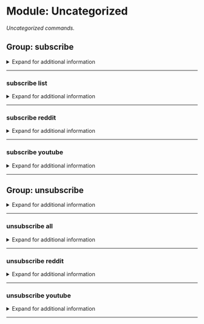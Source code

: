 # Module: Uncategorized
*Uncategorized commands.*


## Group: subscribe
<details><summary markdown='span'>Expand for additional information</summary><p>

*Commands for adding feed subscriptions. The bot will send a message when the latest topic is changed. Group call subscribes the bot to the given RSS feed URL in given channel or lists active subscriptions for given channel. If channel is not provided, uses current channel.*

**Guild only.**

**Requires permissions:**
`Manage guild`

**Aliases:**
`sub, subscriptions, subscription`

**Overload 2:**
- \[`channel`\]: *Channel for updates*
- \[`URL`\]: *RSS feed URL*
- (optional) \[`string...`\]: *Friendly name* (def: `None`)

**Overload 1:**
- \[`URL`\]: *RSS feed URL*
- (optional) \[`channel`\]: *Channel for updates* (def: `None`)
- (optional) \[`string...`\]: *Friendly name* (def: `None`)

**Overload 0:**
- (optional) \[`channel`\]: *Channel for updates* (def: `None`)

**Examples:**

```xml
!subscribe http://some.rss.feed.url/.rss
!subscribe http://some.rss.feed.url/.rss #my-text-channel SubscriptionName
!subscribe #my-text-channel
```
</p></details>

---

### subscribe list
<details><summary markdown='span'>Expand for additional information</summary><p>

*Lists active subscriptions for current channel.*

**Guild only.**

**Requires permissions:**
`Manage guild`

**Aliases:**
`ls, listsubs, listfeeds`

**Overload 0:**
- (optional) \[`channel`\]: *Channel for updates* (def: `None`)

**Examples:**

```xml
!subscribe list
!subscribe list #my-text-channel
```
</p></details>

---

### subscribe reddit
<details><summary markdown='span'>Expand for additional information</summary><p>

*Subscribes to a given subreddit.*

**Guild only.**

**Requires permissions:**
`Manage guild`

**Aliases:**
`r`

**Overload 1:**
- \[`channel`\]: *Channel for updates*
- \[`string`\]: *Subreddit*

**Overload 0:**
- \[`string`\]: *Subreddit*
- (optional) \[`channel`\]: *Channel for updates* (def: `None`)

**Examples:**

```xml
!subscribe reddit awww
!subscribe reddit awww #my-text-channel
```
</p></details>

---

### subscribe youtube
<details><summary markdown='span'>Expand for additional information</summary><p>

*Subscribes to a given YouTube channel.*

**Guild only.**

**Requires permissions:**
`Manage guild`

**Aliases:**
`y, yt, ytube`

**Overload 2:**
- \[`channel`\]: *Channel for updates*
- \[`URL`\]: *Channel where to send updates*
- (optional) \[`string...`\]: *Friendly name* (def: `None`)

**Overload 1:**
- \[`URL`\]: *Channel where to send updates*
- \[`channel`\]: *Channel for updates*
- (optional) \[`string...`\]: *Friendly name* (def: `None`)

**Overload 0:**
- \[`URL`\]: *Channel where to send updates*
- (optional) \[`string...`\]: *Friendly name* (def: `None`)

**Examples:**

```xml
!subscribe youtube https://www.youtube.com/channel/UCA5u8UquvO44Jcd3wZApyDg
!subscribe youtube https://www.youtube.com/channel/UCA5u8UquvO44Jcd3wZApyDg SubscriptionName
!subscribe youtube UCA5u8UquvO44Jcd3wZApyDg #my-text-channel
```
</p></details>

---

## Group: unsubscribe
<details><summary markdown='span'>Expand for additional information</summary><p>

*Commands for removing feed subscriptions. Group call unsubscribes the bot from given feed by ID or friendly name.*

**Guild only.**

**Requires permissions:**
`Manage guild`

**Aliases:**
`unsub`

**Overload 1:**
- \[`int...`\]: *ID(s)*

**Overload 0:**
- \[`string...`\]: *Friendly name*

**Examples:**

```xml
!unsubscribe 12345
!unsubscribe SubscriptionName
```
</p></details>

---

### unsubscribe all
<details><summary markdown='span'>Expand for additional information</summary><p>

*Removes all subscriptions in given channel.*

**Guild only.**

**Requires permissions:**
`Manage guild`

**Aliases:**
`a`

**Overload 0:**
- (optional) \[`channel`\]: *Channel for updates* (def: `None`)

**Examples:**

```xml
!unsubscribe all
!unsubscribe all #my-text-channel
```
</p></details>

---

### unsubscribe reddit
<details><summary markdown='span'>Expand for additional information</summary><p>

*Unsubscribes from a reddit sub.*

**Guild only.**

**Requires permissions:**
`Manage guild`

**Aliases:**
`r`

**Overload 0:**
- \[`string`\]: *Subreddit*

**Examples:**

```xml
!unsubscribe reddit awww
```
</p></details>

---

### unsubscribe youtube
<details><summary markdown='span'>Expand for additional information</summary><p>

*Unsubscribes from a YouTube channel.*

**Guild only.**

**Requires permissions:**
`Manage guild`

**Aliases:**
`y, yt, ytube`

**Overload 0:**
- \[`string...`\]: *YouTube channel URL or friendly name*

**Examples:**

```xml
!unsubscribe youtube SubscriptionName
!unsubscribe youtube https://www.youtube.com/channel/UCA5u8UquvO44Jcd3wZApyDg
```
</p></details>

---

